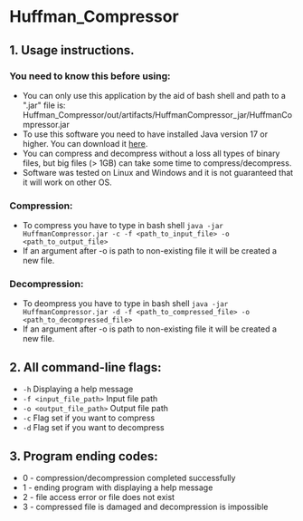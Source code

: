 # Huffman_Compressor
## 1. Usage instructions.
### You need to know this before using:
* You can only use this application by the aid of bash shell and path to a ".jar" file is: Huffman_Compressor/out/artifacts/HuffmanCompressor_jar/HuffmanCompressor.jar 
* To use this software you need to have installed Java version 17 or higher. You can download it [here](https://www.java.com/pl/download/manual.jsp).
* You can compress and decompress without a loss all types of binary files, but big files (> 1GB) can take some time to compress/decompress.
* Software was tested on Linux and Windows and it is not guaranteed that it will work on other OS.

### Compression:
* To compress you have to type in bash shell ```java -jar HuffmanCompressor.jar -c -f <path_to_input_file> -o <path_to_output_file>```
* If an argument after -o is path to non-existing file it will be created a new file.

### Decompression:
* To deompress you have to type in bash shell ```java -jar HuffmanCompressor.jar -d -f <path_to_compressed_file> -o <path_to_decompressed_file>```
* If an argument after -o is path to non-existing file it will be created a new file.

## 2. All command-line flags:
* ```-h``` Displaying a help message
* ```-f <input_file_path>``` Input file path
* ```-o <output_file_path>``` Output file path
* ```-c``` Flag set if you want to compress
* ```-d``` Flag set if you want to decompress

## 3. Program ending codes:
* 0 - compression/decompression completed successfully
* 1 - ending program with displaying a help message
* 2 - file access error or file does not exist
* 3 - compressed file is damaged and decompression is impossible
